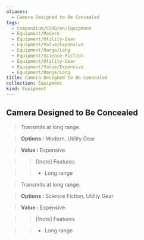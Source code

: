 ```yaml
---
aliases:
  - Camera Designed to Be Concealed
tags:
  - Compendium/CSRD/en/Equipment
  - Equipment/Modern
  - Equipment/Utility-Gear
  - Equipment/Value/Expensive
  - Equipment/Range/Long
  - Equipment/Science-Fiction
  - Equipment/Utility-Gear
  - Equipment/Value/Expensive
  - Equipment/Range/Long
title: Camera Designed to Be Concealed
collection: Equipment
kind: Equipment
---
```

## Camera Designed to Be Concealed    
    
>Transmits at long range.    
> **Options :** Modern, Utility Gear    
> **Value :** Expensive    
>>[!note] Features    
>> - Long range    
    
>Transmits at long range.    
> **Options :** Science Fiction, Utility Gear    
> **Value :** Expensive    
>>[!note] Features    
>> - Long range